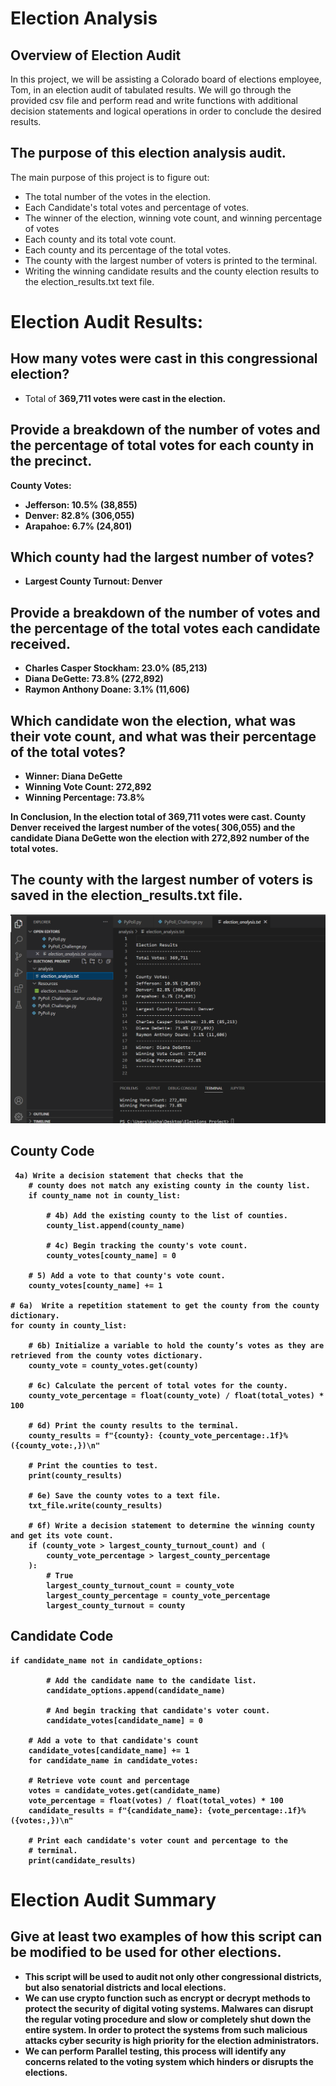 # Election Analysis

## Overview of Election Audit
In this project, we will be assisting a Colorado board of elections employee, Tom, in an election audit of tabulated results. We will go through the provided csv file and perform read and write functions with additional decision statements and logical operations in order to conclude the desired results.

## The purpose of this election analysis audit.
The main purpose of this project is to figure out:
- The total number of the votes in the election.
- Each Candidate's total votes and percentage of votes.
- The winner of the election, winning vote count, and winning percentage of votes 
- Each county and its total vote count.
- Each county and its percentage of the total votes.
- The county with the largest number of voters is printed to the terminal.
- Writing the winning candidate results and the county election results to the election_results.txt text file.

# Election Audit Results:

 ## How many votes were cast in this congressional election?
- Total of <b>369,711 <b/> votes were cast in the election.

 ## Provide a breakdown of the number of votes and the percentage of total votes for each county in the precinct.
County Votes:
- Jefferson: 10.5% (38,855)
- Denver: 82.8% (306,055)
- Arapahoe: 6.7% (24,801)

 ## Which county had the largest number of votes?
- Largest County Turnout: Denver

 ## Provide a breakdown of the number of votes and the percentage of the total votes each candidate received.
- Charles Casper Stockham: 23.0% (85,213)
- Diana DeGette: 73.8% (272,892)
- Raymon Anthony Doane: 3.1% (11,606)


 ## Which candidate won the election, what was their vote count, and what was their percentage of the total votes?
- Winner: Diana DeGette
- Winning Vote Count: 272,892
- Winning Percentage: 73.8%

<b>In Conclusion, In the election total of 369,711 votes were cast. County Denver received the largest number of the votes( 306,055) and the candidate Diana DeGette    won the election with 272,892 number of the total votes.</b>


 ## The county with the largest number of voters is saved in the election_results.txt file.
 
![Test Image](/Resources/Election_Analysis.png)

 ## County Code 

     4a) Write a decision statement that checks that the
        # county does not match any existing county in the county list.
        if county_name not in county_list:

            # 4b) Add the existing county to the list of counties.
            county_list.append(county_name)

            # 4c) Begin tracking the county's vote count.
            county_votes[county_name] = 0

        # 5) Add a vote to that county's vote count.
        county_votes[county_name] += 1

    # 6a)  Write a repetition statement to get the county from the county dictionary.
    for county in county_list:

        # 6b) Initialize a variable to hold the county’s votes as they are retrieved from the county votes dictionary.
        county_vote = county_votes.get(county)

        # 6c) Calculate the percent of total votes for the county.
        county_vote_percentage = float(county_vote) / float(total_votes) * 100

        # 6d) Print the county results to the terminal.
        county_results = f"{county}: {county_vote_percentage:.1f}% ({county_vote:,})\n"

        # Print the counties to test.
        print(county_results)

        # 6e) Save the county votes to a text file.
        txt_file.write(county_results)

        # 6f) Write a decision statement to determine the winning county and get its vote count.
        if (county_vote > largest_county_turnout_count) and (
            county_vote_percentage > largest_county_percentage
        ):
            # True
            largest_county_turnout_count = county_vote
            largest_county_percentage = county_vote_percentage
            largest_county_turnout = county
            
 ## Candidate Code
    if candidate_name not in candidate_options:

            # Add the candidate name to the candidate list.
            candidate_options.append(candidate_name)

            # And begin tracking that candidate's voter count.
            candidate_votes[candidate_name] = 0

        # Add a vote to that candidate's count
        candidate_votes[candidate_name] += 1
        for candidate_name in candidate_votes:

        # Retrieve vote count and percentage
        votes = candidate_votes.get(candidate_name)
        vote_percentage = float(votes) / float(total_votes) * 100
        candidate_results = f"{candidate_name}: {vote_percentage:.1f}% ({votes:,})\n"

        # Print each candidate's voter count and percentage to the
        # terminal.
        print(candidate_results)



# Election Audit Summary

## Give at least two examples of how this script can be modified to be used for other elections.
- This script will be used to audit not only other congressional districts, but also senatorial districts and local elections.
- We can use crypto function such as encrypt or decrypt methods to protect the security of digital voting systems. Malwares can disrupt the regular voting procedure   and slow or completely shut down the entire system. In order to protect the systems from such malicious attacks cyber security is high priority for the election     administrators.
- We can perform Parallel testing, this process will identify any concerns related to the voting system which hinders or disrupts the elections.
